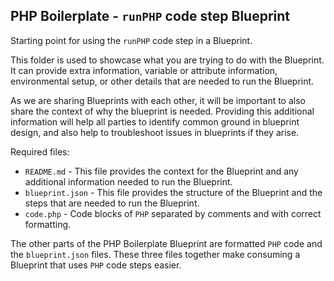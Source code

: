 ## PHP Boilerplate - `runPHP` code step Blueprint
Starting point for using the `runPHP` code step in a Blueprint.

This folder is used to showcase what you are trying to do with the Blueprint. It can provide extra information, variable or attribute information, environmental setup, or other details that are needed to run the Blueprint.

As we are sharing Blueprints with each other, it will be important to also share the context of why the blueprint is needed. Providing this additional information will help all parties to identify common ground in blueprint design, and also help to troubleshoot issues in blueprints if they arise. 

Required files:
- `README.md` - This file provides the context for the Blueprint and any additional information needed to run the Blueprint.
- `blueprint.json` - This file provides the structure of the Blueprint and the steps that are needed to run the Blueprint.
- `code.php` - Code blocks of `PHP` separated by comments and with correct formatting.

The other parts of the PHP Boilerplate Blueprint are formatted `PHP` code and the `blueprint.json` files. These three files together make consuming a Blueprint that uses `PHP` code steps easier.